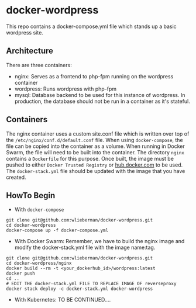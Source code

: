 docker-wordpress
================


This repo contains a docker-compose.yml file which stands up a basic wordpress site.

Architecture
------------
There are three containers:
* nginx: Serves as a frontend to php-fpm running on the wordpress container
* wordpress: Runs wordpress with php-fpm
* mysql: Database backend to be used for this instance of wordpress.  In production, the database should not be run in a container as it's stateful.

Containers
----------
The nginx container uses a custom site.conf file which is written over top of the `/etc/nginx/conf.d/default.conf` file.  When using `docker-compose`, the file can be copied into the container as a volume.  When running in Docker Swarm, the file will need to be built into the container.  The directory `nginx` contains a `Dockerfile` for this purpose.  Once built, the image must be pushed to either `Docker Trusted Registry` or [hub.docker.com](https://hub.docker.com/) to be used.  The `docker-stack.yml` file should be updated with the image that you have created.


HowTo Begin
-----------
* With `docker-compose`
```
git clone git@github.com:wlieberman/docker-wordpress.git
cd docker-wordpress
docker-compose up -f docker-compose.yml
```
* With Docker Swarm: Remember, we have to build the nginx image and modify the docker-stack.yml file with the image name:tag.
```
git clone git@github.com:wlieberman/docker-wordpress.git
cd docker-wordpress/nginx
docker build --rm -t <your_dockerhub_id>/wordpress:latest
docker push
cd ..
# EDIT THE docker-stack.yml FILE TO REPLACE IMAGE OF reverseproxy
docker stack deploy -c docker-stack.yml docker-wordpress
```
* With Kubernetes: TO BE CONTINUED....
